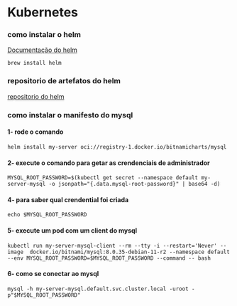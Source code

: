 # Kubernetes


### como instalar o helm
[Documentação do helm](https://helm.sh/docs/intro/install/)
```shell
brew install helm
```

### repositorio de artefatos do helm
[repositorio do helm](https://artifacthub.io/)


### como instalar o manifesto do mysql
#### 1- rode o comando
```shell
helm install my-server oci://registry-1.docker.io/bitnamicharts/mysql
```

#### 2- execute o comando para getar as crendenciais de administrador
```shell
MYSQL_ROOT_PASSWORD=$(kubectl get secret --namespace default my-server-mysql -o jsonpath="{.data.mysql-root-password}" | base64 -d)
```

#### 4- para saber qual crendential foi criada
```shell
echo $MYSQL_ROOT_PASSWORD
```

#### 5- execute um pod com um client do mysql
```shell
kubectl run my-server-mysql-client --rm --tty -i --restart='Never' --image  docker.io/bitnami/mysql:8.0.35-debian-11-r2 --namespace default --env MYSQL_ROOT_PASSWORD=$MYSQL_ROOT_PASSWORD --command -- bash
```

#### 6- como se conectar ao mysql
```shell
mysql -h my-server-mysql.default.svc.cluster.local -uroot -p"$MYSQL_ROOT_PASSWORD"
```
